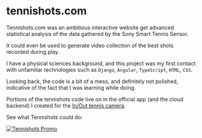 # tennishots.com

Tennishots.com was an ambitious interactive website get advanced statistical analysis of the data gathered by the Sony Smart Tennis Sensor.

It could even be used to generate video collection of the best shots recorded during play.

I have a physical sciences background, and this project was my first contact with unfamiliar technologies such as `Django`, `Angular`, `TypeScript`, `HTML`, `CSS`.

Looking back, the code is a bit of a mess, and definitely not polished, indicative of the fact that I was learning while doing.

Portions of the tennishots code live on in the official app (and the cloud backend) I created for the [In/Out tennis camera](https://support.inout.tennis/companion-app).

See what Tennishots could do:

[![Tennishots Promo](https://img.youtube.com/vi/mfhU6Y2vWd0/0.jpg)](https://www.youtube.com/watch?v=mfhU6Y2vWd0)
